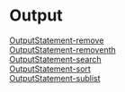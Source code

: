 # Output
[OutputStatement-remove](https://github.com/akhifasheik/AdvancedJava/blob/main/ListInterface1b-ArrayList/remove.png)<br>
[OutputStatement-removenth](https://github.com/akhifasheik/AdvancedJava/blob/main/ListInterface1b-ArrayList/removenth.png)<br>
[OutputStatement-search](https://github.com/akhifasheik/AdvancedJava/blob/main/ListInterface1b-ArrayList/search.png)<br>
[OutputStatement-sort](https://github.com/akhifasheik/AdvancedJava/blob/main/ListInterface1b-ArrayList/sort.png)<br>
[OutputStatement-sublist](https://github.com/akhifasheik/AdvancedJava/blob/main/ListInterface1b-ArrayList/sublist.png)<br>
